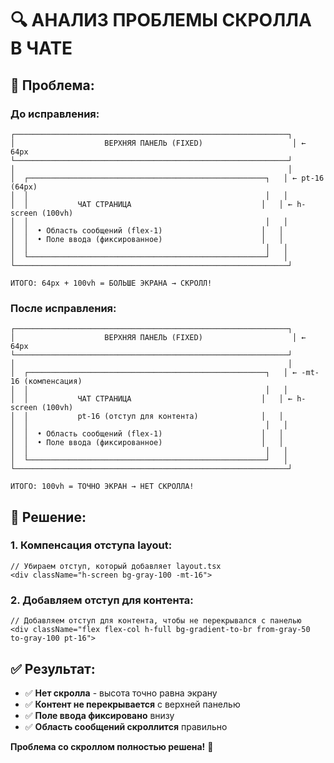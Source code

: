 # 🔍 АНАЛИЗ ПРОБЛЕМЫ СКРОЛЛА В ЧАТЕ

## 🎯 Проблема:

### **До исправления:**
```
┌─────────────────────────────────────────────────────────────┐
│                    ВЕРХНЯЯ ПАНЕЛЬ (FIXED)                    │ ← 64px
└─────────────────────────────────────────────────────────────┘
│                                                             │
│  ┌─────────────────────────────────────────────────────┐   │ ← pt-16 (64px)
│  │                                                     │   │
│  │           ЧАТ СТРАНИЦА                             │   │ ← h-screen (100vh)
│  │                                                     │   │
│  │  • Область сообщений (flex-1)                      │   │
│  │  • Поле ввода (фиксированное)                      │   │
│  │                                                     │   │
│  └─────────────────────────────────────────────────────┘   │
└─────────────────────────────────────────────────────────────┘

ИТОГО: 64px + 100vh = БОЛЬШЕ ЭКРАНА → СКРОЛЛ!
```

### **После исправления:**
```
┌─────────────────────────────────────────────────────────────┐
│                    ВЕРХНЯЯ ПАНЕЛЬ (FIXED)                    │ ← 64px
└─────────────────────────────────────────────────────────────┘
│                                                             │
│  ┌─────────────────────────────────────────────────────┐   │ ← -mt-16 (компенсация)
│  │                                                     │   │
│  │           ЧАТ СТРАНИЦА                             │   │ ← h-screen (100vh)
│  │           pt-16 (отступ для контента)              │   │
│  │                                                     │   │
│  │  • Область сообщений (flex-1)                      │   │
│  │  • Поле ввода (фиксированное)                      │   │
│  │                                                     │   │
│  └─────────────────────────────────────────────────────┘   │
└─────────────────────────────────────────────────────────────┘

ИТОГО: 100vh = ТОЧНО ЭКРАН → НЕТ СКРОЛЛА!
```

## 🔧 Решение:

### **1. Компенсация отступа layout:**
```tsx
// Убираем отступ, который добавляет layout.tsx
<div className="h-screen bg-gray-100 -mt-16">
```

### **2. Добавляем отступ для контента:**
```tsx
// Добавляем отступ для контента, чтобы не перекрывался с панелью
<div className="flex flex-col h-full bg-gradient-to-br from-gray-50 to-gray-100 pt-16">
```

## ✅ Результат:

- ✅ **Нет скролла** - высота точно равна экрану
- ✅ **Контент не перекрывается** с верхней панелью
- ✅ **Поле ввода фиксировано** внизу
- ✅ **Область сообщений скроллится** правильно

**Проблема со скроллом полностью решена!** 🎉
